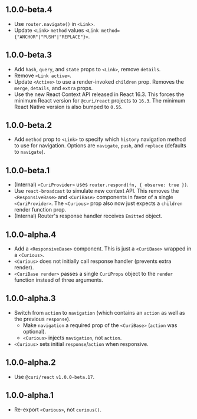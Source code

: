 ## 1.0.0-beta.4

* Use `router.navigate()` in `<Link>`.
* Update `<Link>` `method` values `<Link method={"ANCHOR"|"PUSH"|"REPLACE"}>`.

## 1.0.0-beta.3

* Add `hash`, `query`, and `state` props to `<Link>`, remove `details`.
* Remove `<Link active>`.
* Update `<Active>` to use a render-invoked `children` prop. Removes the `merge`, `details`, and `extra` props.
* Use the new React Context API released in React 16.3. This forces the minimum React version for `@curi/react` projects to `16.3`. The minimum React Native version is also bumped to `0.55`.

## 1.0.0-beta.2

* Add `method` prop to `<Link>` to specify which `history` navigation method to use for navigation. Options are `navigate`, `push`, and `replace` (defaults to `navigate`).

## 1.0.0-beta.1

* (Internal) `<CuriProvider>` uses `router.respond(fn, { observe: true })`.
* Use `react-broadcast` to simulate new context API. This removes the `<ResponsiveBase>` and `<CuriBase>` components in favor of a single `<CuriProvider>`. The `<Curious>` prop also now just expects a `children` render function prop.
* (Internal) Router's response handler receives `Emitted` object.

## 1.0.0-alpha.4

* Add a `<ResponsiveBase>` component. This is just a `<CuriBase>` wrapped in a `<Curious>`.
* `<Curious>` does not initially call response handler (prevents extra render).
* `<CuriBase render>` passes a single `CuriProps` object to the `render` function instead of three arguments.

## 1.0.0-alpha.3

* Switch from `action` to `navigation` (which contains an `action` as well as the previous `response`).
  * Make `navigation` a required prop of the `<CuriBase>` (`action` was optional).
  * `<Curious>` injects `navigation`, not `action`.
* `<Curious>` sets initial `response`/`action` when responsive.

## 1.0.0-alpha.2

* Use `@curi/react` `v1.0.0-beta.17`.

## 1.0.0-alpha.1

* Re-export `<Curious>`, not `curious()`.
